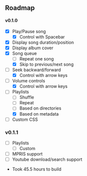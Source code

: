 ## Roadmap
#### v0.1.0
- [x] Play/Pause song
  - [x] Control with Spacebar
- [x] Display song duration/position
- [x] Display album cover
- [x] Song queue
  - [ ] Repeat one song
  - [x] Skip to previous/next song
- [ ] Seek backward/forward
  - [x] Control with arrow keys
- [ ] Volume controls
  - [x] Control with arrow keys
- [ ] Playlists
  - [ ] Shuffle
  - [ ] Repeat
  - [ ] Based on directories
  - [x] Based on metadata
- [ ] Custom CSS

### v0.1.1
- [ ] Playlists
  - [ ] Custom
- [ ] MPRIS support  
- [ ] Youtube download/search support

- Took 45.5 hours to build